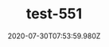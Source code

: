 ---
title: test-551
date: 2020-07-30T07:53:59.980Z
banner_subcontent: asdfsf
category: Guides & Toolkits
focus: Improving workplace culture
role: Champion or advocate
organisation_size: Large (250+ employees)
industry: Environment & agriculture
content: Lorem ipsum dolor sit amet, consectetur adipiscing elit, sed do eiusmod tempor incididunt ut labore et dolore magna aliqua. Ut enim ad minim veniam, quis nostrud exercitation ullamco laboris nisi ut aliquip ex ea commodo consequat. Duis aute irure dolor in reprehenderit in voluptate velit esse cillum dolore eu fugiat nulla pariatur. Excepteur sint occaecat cupidatat non proident, sunt in culpa qui officia deserunt mollit anim id est laborum.
---